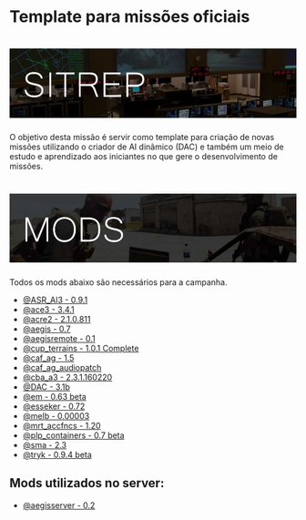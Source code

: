 
# Template para missões oficiais

# ![logo](images/SITREP_README.jpg)

O objetivo desta missão é servir como template para criação de novas missões utilizando o criador de AI dinâmico (DAC) e também um meio de estudo e aprendizado aos iniciantes no que gere o desenvolvimento de missões.

# ![logo](images/MODS_README.jpg)
Todos os mods abaixo são necessários para a campanha.
- [@ASR_AI3 - 0.9.1](http://www.armaholic.com/page.php?id=24080)
- [@ace3 - 3.4.1](https://github.com/acemod/ACE3/releases/)
- [@acre2 - 2.1.0.811](http://www.armaholic.com/page.php?id=19324)
- [@aegis - 0.7](https://github.com/aegisarma3/ASIN/releases/download/v0.7/aegis.zip)
- [@aegisremote - 0.1](https://github.com/aegisarma3/aegisremote/releases/download/v0.1/aegisremote.zip)
- [@cup_terrains - 1.0.1 Complete](http://cup-arma3.org/downloads/cup-terrains/)
- [@caf_ag - 1.5](http://www.armaholic.com/page.php?id=24441)
- [@caf_ag_audiopatch](http://www.armaholic.com/page.php?id=26326)
- [@cba_a3 - 2.3.1.160220](http://www.armaholic.com/page.php?id=18767)
- [@DAC - 3.1b](http://www.armaholic.com/page.php?id=25550)
- [@em - 0.63 beta](http://www.armaholic.com/page.php?id=27224)
- [@esseker - 0.72](https://mega.nz/#!CVwUxDZR!JZOghB0LME6OWTBIZPk3qAECcmUNvdnPYKfj19PX9Gw)
- [@melb - 0.00003](http://www.armaholic.com/page.php?id=28856)
- [@mrt_accfncs - 1.20](http://www.armaholic.com/page.php?id=26426)
- [@plp_containers - 0.7 beta](http://www.armaholic.com/page.php?id=29295)
- [@sma - 2.3](http://www.armaholic.com/page.php?id=26428)
- [@tryk - 0.9.4 beta](http://www.armaholic.com/page.php?id=26661)

## Mods utilizados no server:
- [@aegisserver - 0.2](https://github.com/aegisarma3/aegisserver/releases/download/v0.2/aegisserver.zip)
